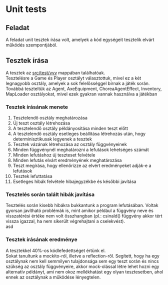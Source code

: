 # Unit tests

## Feladat

A feladat unit tesztek írása volt, amelyek a kód egységeit tesztelik elvárt működés szempontjából.

## Tesztek írása

A tesztek az [src/test/vvv](../src/test/vvv) mappában találhatóak. <br>
Tesztelésre a Game és Player osztályt választottuk, mivel ez a két legnagyobb osztály, amelyek a sok felelősséggel bírnak
a játék során. Továbbá teszteltük az Agent, AxeEquipment, ChoreaAgentEffect, Inventory, MapLoader osztályokat, mivel ezek
gyakran vannak használva a játékban

### Tesztek írásának menete
1. Tesztelendő osztály meghatározása
2. Új teszt osztály létrehozása
3. A tesztelendő osztály példányosítása minden teszt előtt
4. A tesztelendő osztály esetleges beállítása létrehozás után, hogy determinisztikusak legyenek a tesztek
5. Tesztek vázának létrehozása az osztály függvényeinek
6. Minden függvénynél meghatározni a lefutások lehetséges számát
7. Minden lefutáshoz új teszteset felvétele
8. Minden lefutás elvárt eredményének meghatározása
9. Teszt megírása, hogy ellenőrizze az elvért eredményeket adják-e a lefutások
10. Tesztek lefuttatása
11. Esetleges hibák felvétele hibajegyzékbe és későbbi javítása

### Tesztelés során talált hibák javítása
Tesztelés során kisebb hibákra bukkantunk a program lefutásában. Voltak gyorsan javítható problémák is, mint amikor 
például a függvény neve és visszatérési értéke nem volt összhangban (pl.: csinald() függvény akkor tért vissza igazzal, 
ha nem sikerült végrehajtani a cselekvést).<br>
asd

### Tesztek írásának eredménye
A tesztekkel 40%-os kódlefedettséget értünk el. <br>
Sokat tanultunk a mockito-ról, illetve a reflection-ről. Segített, hogy ha egy osztálynak nem kell semmilyen tulajdonsága 
sem egy teszt során és nincs szükség az osztály függvényeire, akkor mock-olással létre lehet hozni egy alternatív példányt,
ami nem okoz mellékhatást egy olyan tesztesetben, ahol ennek az osztálynak a működése lényegtelen.
